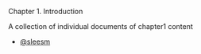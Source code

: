 Chapter 1. Introduction

A collection of individual documents of chapter1 content
- [@sleesm](/OS/Chapter1/sleesm)
